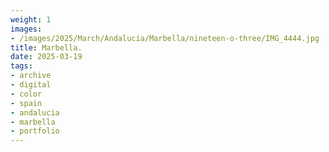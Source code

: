 ```yaml
---
weight: 1
images:
- /images/2025/March/Andalucia/Marbella/nineteen-o-three/IMG_4444.jpg
title: Marbella.
date: 2025-03-19
tags:
- archive
- digital
- color
- spain
- andalucia
- marbella
- portfolio
---
```


